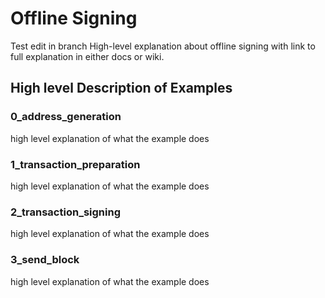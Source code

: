 # Offline Signing

Test edit in branch 
High-level explanation about offline signing with link to full explanation in either docs or wiki.

## High level Description of Examples

### 0_address_generation

high level explanation of what the example does

### 1_transaction_preparation

high level explanation of what the example does

### 2_transaction_signing

high level explanation of what the example does

### 3_send_block

high level explanation of what the example does
